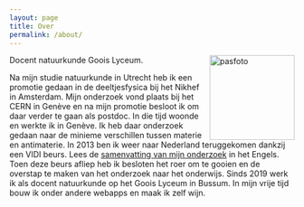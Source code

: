 ```yaml
---
layout: page
title: Over
permalink: /about/
---
```


<img src="https://jeroenvantilburg.nl/img/pasfoto.jpg" alt="pasfoto" width="150" align="right" />
<p>
Docent natuurkunde Goois Lyceum.<br/>

Na mijn studie natuurkunde in Utrecht heb ik een promotie gedaan in de deeltjesfysica bij het Nikhef in Amsterdam. Mijn onderzoek vond plaats bij het CERN in Genève en na mijn promotie besloot ik om daar verder te gaan als postdoc. In die tijd woonde en werkte ik in Genève. Ik heb daar onderzoek gedaan naar de minieme verschillen tussen materie en antimaterie. In 2013 ben ik weer naar Nederland teruggekomen dankzij een VIDI beurs. Lees de <a href="/research/">samenvatting van mijn onderzoek</a> in het Engels. Toen deze beurs afliep heb ik besloten het roer om te gooien en de overstap te maken van het onderzoek naar het onderwijs. Sinds 2019 werk ik als docent natuurkunde op het Goois Lyceum in Bussum. In mijn vrije tijd bouw ik onder andere webapps en maak ik zelf wijn.
</p>
